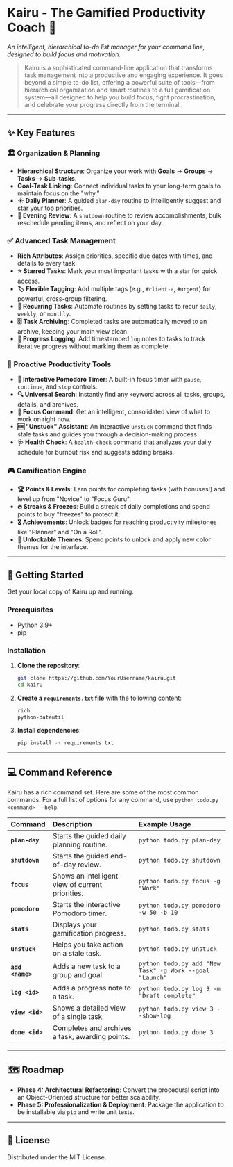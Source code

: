 # Kairu - The Gamified Productivity Coach 🚀

*An intelligent, hierarchical to-do list manager for your command line, designed to build focus and motivation.*

> Kairu is a sophisticated command-line application that transforms task management into a productive and engaging experience. It goes beyond a simple to-do list, offering a powerful suite of tools—from hierarchical organization and smart routines to a full gamification system—all designed to help you build focus, fight procrastination, and celebrate your progress directly from the terminal.

-----

## ✨ Key Features

### 🏛️ Organization & Planning

  * **Hierarchical Structure**: Organize your work with **Goals** → **Groups** → **Tasks** → **Sub-tasks**.
  * **Goal-Task Linking**: Connect individual tasks to your long-term goals to maintain focus on the "why."
  * **☀️ Daily Planner**: A guided `plan-day` routine to intelligently suggest and star your top priorities.
  * **🌙 Evening Review**: A `shutdown` routine to review accomplishments, bulk reschedule pending items, and reflect on your day.

### ✅ Advanced Task Management

  * **Rich Attributes**: Assign priorities, specific due dates with times, and details to every task.
  * **⭐ Starred Tasks**: Mark your most important tasks with a star for quick access.
  * **🏷️ Flexible Tagging**: Add multiple tags (e.g., `#client-a`, `#urgent`) for powerful, cross-group filtering.
  * **🔄 Recurring Tasks**: Automate routines by setting tasks to recur `daily`, `weekly`, or `monthly`.
  * **🗄️ Task Archiving**: Completed tasks are automatically moved to an archive, keeping your main view clean.
  * **📝 Progress Logging**: Add timestamped `log` notes to tasks to track iterative progress without marking them as complete.

### 🚀 Proactive Productivity Tools

  * **🍅 Interactive Pomodoro Timer**: A built-in focus timer with `pause`, `continue`, and `stop` controls.
  * **🔍 Universal Search**: Instantly find any keyword across all tasks, groups, details, and archives.
  * **🎯 Focus Command**: Get an intelligent, consolidated view of what to work on right now.
  * **🆘 "Unstuck" Assistant**: An interactive `unstuck` command that finds stale tasks and guides you through a decision-making process.
  * **🩺 Health Check**: A `health-check` command that analyzes your daily schedule for burnout risk and suggests adding breaks.

### 🎮 Gamification Engine

  * **🏆 Points & Levels**: Earn points for completing tasks (with bonuses\!) and level up from "Novice" to "Focus Guru".
  * **🔥 Streaks & Freezes**: Build a streak of daily completions and spend points to buy "freezes" to protect it.
  * **🎖️ Achievements**: Unlock badges for reaching productivity milestones like "Planner" and "On a Roll".
  * **🎨 Unlockable Themes**: Spend points to unlock and apply new color themes for the interface.

-----

## 🚀 Getting Started

Get your local copy of Kairu up and running.

### Prerequisites

  * Python 3.9+
  * pip

### Installation

1.  **Clone the repository**:
    ```bash
    git clone https://github.com/YourUsername/kairu.git
    cd kairu
    ```
2.  **Create a `requirements.txt` file** with the following content:
    ```txt
    rich
    python-dateutil
    ```
3.  **Install dependencies**:
    ```bash
    pip install -r requirements.txt
    ```

-----

## 💻 Command Reference

Kairu has a rich command set. Here are some of the most common commands. For a full list of options for any command, use `python todo.py <command> --help`.

| Command | Description | Example Usage |
| :--- | :--- | :--- |
| **`plan-day`** | Starts the guided daily planning routine. | `python todo.py plan-day` |
| **`shutdown`** | Starts the guided end-of-day review. | `python todo.py shutdown` |
| **`focus`** | Shows an intelligent view of current priorities. | `python todo.py focus -g "Work"` |
| **`pomodoro`** | Starts the interactive Pomodoro timer. | `python todo.py pomodoro -w 50 -b 10` |
| **`stats`** | Displays your gamification progress. | `python todo.py stats` |
| **`unstuck`** | Helps you take action on a stale task. | `python todo.py unstuck` |
| **`add <name>`** | Adds a new task to a group and goal. | `python todo.py add "New Task" -g Work --goal "Launch"`|
| **`log <id>`** | Adds a progress note to a task. | `python todo.py log 3 -m "Draft complete"` |
| **`view <id>`** | Shows a detailed view of a single task. | `python todo.py view 3 --show-log` |
| **`done <id>`** | Completes and archives a task, awarding points. | `python todo.py done 3` |

-----

## 🗺️ Roadmap

  * **Phase 4: Architectural Refactoring**: Convert the procedural script into an Object-Oriented structure for better scalability.
  * **Phase 5: Professionalization & Deployment**: Package the application to be installable via `pip` and write unit tests.

-----

## 📜 License

Distributed under the MIT License.
